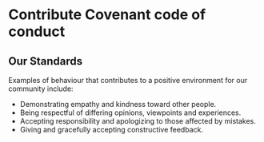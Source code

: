 # Contribute Covenant code of conduct

## Our Standards
Examples of behaviour that contributes to a positive environment for our community include:
- Demonstrating empathy and kindness toward other people.
- Being respectful of differing opinions, viewpoints and experiences.
- Accepting responsibility and apologizing to those affected by mistakes.
- Giving and gracefully accepting constructive feedback.
